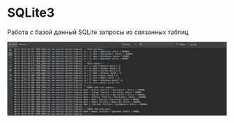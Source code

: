 # SQLite3
Работа с базой данный SQLite запросы из связанных таблиц

![Image alt](https://github.com/TishkevichLeonid/SQLite3/raw/master/1.png)
